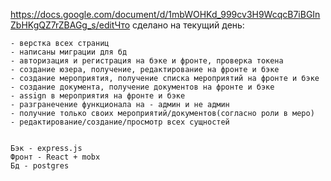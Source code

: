    https://docs.google.com/document/d/1mbWOHKd_999cv3H9WcqcB7iBGInZbHKgQZ7rZBAGg_s/editЧто сделано на текущий день:
   
   
    - верстка всех страниц
    - написаны миграции для бд
    - авторизация и регистрация на бэке и фронте, проверка токена
    - создание юзера, получение, редактирование на фронте и бэке
    - создание мероприятия, получение списка мероприятий на фронте и бэке
    - создание документа, получение документов на фронте и бэке
    - assign в мероприятия на фронте и бэке
    - разгранечение функционала на - админ и не админ
    - получние только своих мероприятий/документов(согласно роли в меро)
    - редактирование/создание/просмотр всех сущностей
    
    
    Бэк - express.js
    Фронт - React + mobx
    Бд - postgres
    
